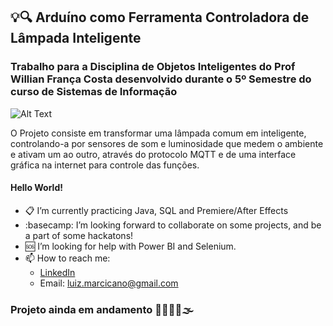 ## 💡🔍 Arduíno como Ferramenta Controladora de Lâmpada Inteligente

### Trabalho para a Disciplina de Objetos Inteligentes do Prof Willian França Costa desenvolvido durante o 5º Semestre do curso de Sistemas de Informação
![Alt Text](https://media.giphy.com/media/mFDWuDppjQJjite6FS/giphy.gif)

O Projeto consiste em transformar uma lâmpada comum em inteligente, controlando-a por sensores de som e luminosidade que medem o ambiente e ativam um ao outro, através do protocolo MQTT e de uma interface gráfica na internet para controle das funções. 



#### Hello World!
- 📋 I’m currently practicing Java, SQL and Premiere/After Effects
- :basecamp: I’m looking forward to collaborate on some projects, and be a part of some hackatons!
- 🆘 I’m looking for help with Power BI and Selenium.
- 📫 How to reach me:
  - [LinkedIn](https://www.linkedin.com/in/luiz-guilherme-lima-marcicano-2889a2170/)
  - Email: luiz.marcicano@gmail.com



### Projeto ainda em andamento 🏃‍♀️🏃‍♂️🌫️

